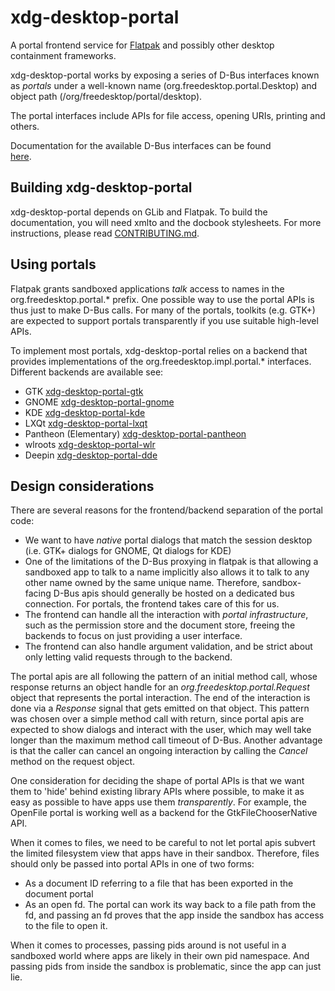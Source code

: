 # xdg-desktop-portal

A portal frontend service for [Flatpak](http://www.flatpak.org) and possibly
other desktop containment frameworks.

xdg-desktop-portal works by exposing a series of D-Bus interfaces known as
_portals_ under a well-known name (org.freedesktop.portal.Desktop) and object
path (/org/freedesktop/portal/desktop).

The portal interfaces include APIs for file access, opening URIs, printing
and others.

Documentation for the available D-Bus interfaces can be found	
[here](https://flatpak.github.io/xdg-desktop-portal/portal-docs.html).

## Building xdg-desktop-portal

xdg-desktop-portal depends on GLib and Flatpak.
To build the documentation, you will need xmlto and the docbook stylesheets.
For more instructions, please read [CONTRIBUTING.md][contributing].

## Using portals

Flatpak grants sandboxed applications _talk_ access to names in the
org.freedesktop.portal.\* prefix. One possible way to use the portal APIs
is thus just to make D-Bus calls. For many of the portals, toolkits (e.g.
GTK+) are expected to support portals transparently if you use suitable
high-level APIs.

To implement most portals, xdg-desktop-portal relies on a backend
that provides implementations of the org.freedesktop.impl.portal.\* interfaces.
Different backends are available see:

- GTK [xdg-desktop-portal-gtk](http://github.com/flatpak/xdg-desktop-portal-gtk)
- GNOME [xdg-desktop-portal-gnome](https://gitlab.gnome.org/GNOME/xdg-desktop-portal-gnome/)
- KDE [xdg-desktop-portal-kde](https://invent.kde.org/plasma/xdg-desktop-portal-kde)
- LXQt [xdg-desktop-portal-lxqt](https://github.com/lxqt/xdg-desktop-portal-lxqt)
- Pantheon (Elementary) [xdg-desktop-portal-pantheon](https://github.com/elementary/portals)
- wlroots [xdg-desktop-portal-wlr](https://github.com/emersion/xdg-desktop-portal-wlr)
- Deepin [xdg-desktop-portal-dde](https://github.com/linuxdeepin/xdg-desktop-portal-dde)

## Design considerations

There are several reasons for the frontend/backend separation of the portal
code:
- We want to have _native_ portal dialogs that match the session desktop (i.e.
  GTK+ dialogs for GNOME, Qt dialogs for KDE)
- One of the limitations of the D-Bus proxying in flatpak is that allowing a
  sandboxed app to talk to a name implicitly also allows it to talk to any other
  name owned by the same unique name. Therefore, sandbox-facing D-Bus apis
  should generally be hosted on a dedicated bus connection. For portals, the
  frontend takes care of this for us.
- The frontend can handle all the interaction with _portal infrastructure_, such
  as the permission store and the document store, freeing the backends to focus
  on just providing a user interface.
- The frontend can also handle argument validation, and be strict about only
  letting valid requests through to the backend.

The portal apis are all following the pattern of an initial method call, whose
response returns an object handle for an _org.freedesktop.portal.Request_ object
that represents the portal interaction. The end of the interaction is done via a
_Response_ signal that gets emitted on that object. This pattern was chosen over
a simple method call with return, since portal apis are expected to show dialogs
and interact with the user, which may well take longer than the maximum method
call timeout of D-Bus. Another advantage is that the caller can cancel an
ongoing interaction by calling the _Cancel_ method on the request object.

One consideration for deciding the shape of portal APIs is that we want them to
'hide' behind existing library APIs where possible, to make it as easy as
possible to have apps use them _transparently_. For example, the OpenFile portal
is working well as a backend for the GtkFileChooserNative API.

When it comes to files, we need to be careful to not let portal apis subvert the
limited filesystem view that apps have in their sandbox. Therefore, files should
only be passed into portal APIs in one of two forms:
- As a document ID referring to a file that has been exported in the document
  portal
- As an open fd. The portal can work its way back to a file path from the fd,
  and passing an fd proves that the app inside the sandbox has access to the
  file to open it.

When it comes to processes, passing pids around is not useful in a sandboxed
world where apps are likely in their own pid namespace. And passing pids from
inside the sandbox is problematic, since the app can just lie.


[contributing]: https://github.com/flatpak/xdg-desktop-portal/blob/main/CONTRIBUTING.md
